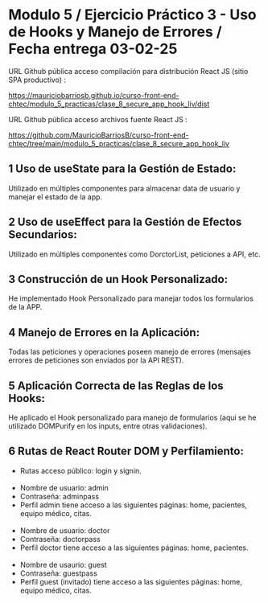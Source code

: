 # Modulo 5 / Ejercicio Práctico 3 - Uso de Hooks y Manejo de Errores / Fecha entrega 03-02-25

URL Github pública acceso compilación para distribución React JS (sitio SPA productivo) :

https://mauriciobarriosb.github.io/curso-front-end-chtec/modulo_5_practicas/clase_8_secure_app_hook_liv/dist

URL Github pública acceso archivos fuente React JS :

https://github.com/MauricioBarriosB/curso-front-end-chtec/tree/main/modulo_5_practicas/clase_8_secure_app_hook_liv


## 1 Uso de useState para la Gestión de Estado:

Utilizado en múltiples componentes para almacenar data de usuario y manejar el estado de la app.

## 2 Uso de useEffect para la Gestión de Efectos Secundarios:

Utilizado en múltiples componentes como DorctorList, peticiones a API, etc.

## 3 Construcción de un Hook Personalizado:

He implementado Hook Personalizado para manejar todos los formularios de la APP.

## 4 Manejo de Errores en la Aplicación:

Todas las peticiones y operaciones poseen manejo de errores (mensajes errores de peticiones son enviados por la API REST).

## 5 Aplicación Correcta de las Reglas de los Hooks:

He aplicado el Hook personalizado para manejo de formularios (aqui se he utilizado DOMPurify en los inputs, entre otras validaciones).

## 6 Rutas de React Router DOM y Perfilamiento:

* Rutas acceso público: login y signin.<br/><br/>
* Nombre de usuario: admin
* Contraseña: adminpass
* Perfil admin tiene acceso a las siguientes páginas: home, pacientes, equipo médico, citas.<br/><br/>
* Nombre de usuario: doctor
* Contraseña: doctorpass
* Perfil doctor tiene acceso a las siguientes páginas: home, pacientes.<br/><br/>
* Nombre de usaurio: guest 
* Contraseña: guestpass
* Perfil guest (invitado) tiene acceso a las siguientes páginas:  home, equipo médico, citas.